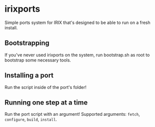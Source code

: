 # irixports

Simple ports system for IRIX that's designed to be able to run on a fresh install. 

## Bootstrapping

If you've never used irixports on the system, run bootstrap.sh as root to bootstrap some necessary tools.

## Installing a port

Run the script inside of the port's folder! 

## Running one step at a time

Run the port script with an argument! 
Supported arguments: `fetch`, `configure`, `build`, `install`.
